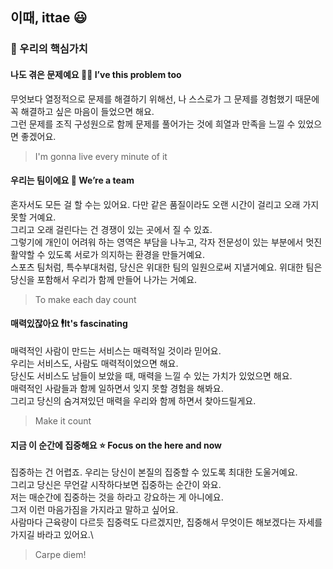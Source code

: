 ## 이때, ittae 😃

### 💎 우리의 핵심가치

#### 나도 겪은 문제예요 😵‍💫 I’ve this problem too
무엇보다 열정적으로 문제를 해결하기 위해선, 나 스스로가 그 문제를 경험했기 때문에 꼭 해결하고 싶은 마음이 들었으면 해요.\
그런 문제를 조직 구성원으로 함께 문제를 풀어가는 것에 희열과 만족을 느낄 수 있었으면 좋겠어요.

> I'm gonna live every minute of it

#### 우리는 팀이에요 🤼 We’re a team
혼자서도 모든 걸 할 수는 있어요. 다만 같은 품질이라도 오랜 시간이 걸리고 오래 가지 못할 거예요.\
그리고 오래 걸린다는 건 경쟁이 있는 곳에서 질 수 있죠.\
그렇기에 개인이 어려워 하는 영역은 부담을 나누고, 각자 전문성이 있는 부분에서 멋진 활약할 수 있도록 서로가 의지하는 환경을 만들거예요.\
스포츠 팀처럼, 특수부대처럼, 당신은 위대한 팀의 일원으로써 지낼거예요. 위대한 팀은 당신을 포함해서 우리가 함께 만들어 나가는 거예요.

> To make each day count

#### 매력있잖아요 🕴It's fascinating
매력적인 사람이 만드는 서비스는 매력적일 것이라 믿어요.\
우리는 서비스도, 사람도 매력적이었으면 해요.\
당신도 서비스도 남들이 보았을 때, 매력을 느낄 수 있는 가치가 있었으면 해요.\
매력적인 사람들과 함께 일하면서 잊지 못할 경험을 해봐요.\
그리고 당신의 숨겨져있던 매력을 우리와 함께 하면서 찾아드릴게요.

> Make it count

#### 지금 이 순간에 집중해요 ⭐️ Focus on the here and now
집중하는 건 어렵죠. 우리는 당신이 본질의 집중할 수 있도록 최대한 도울거예요.\
그리고 당신은 무언갈 시작하다보면 집중하는 순간이 와요.\
저는 매순간에 집중하는 것을 하라고 강요하는 게 아니에요.\
그저 이런 마음가짐을 가지라고 말하고 싶어요.\
사람마다 근육량이 다르듯 집중력도 다르겠지만, 집중해서 무엇이든 해보겠다는 자세를 가지길 바라고 있어요.\

> Carpe diem!
